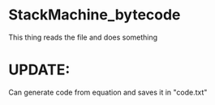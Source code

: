 # StackMachine_bytecode
This thing reads the file and does something

# UPDATE:
Can generate code from equation and saves it in "code.txt"

